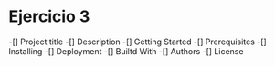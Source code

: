 # Ejercicio 3

-[] Project title
    -[] Description
    -[] Getting Started
        -[] Prerequisites
        -[] Installing
    -[] Deployment
    -[] Builtd With
    -[] Authors
    -[] License